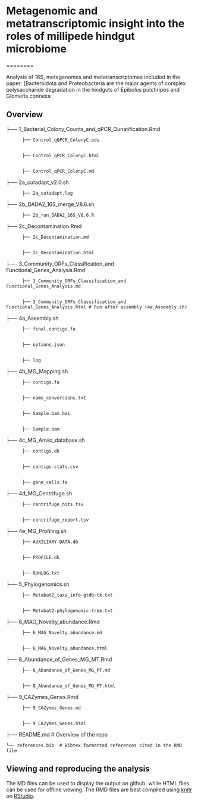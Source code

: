 # Metagenomic and metatranscriptomic insight into the roles of millipede hindgut microbiome
========



Analysis of 16S, metagenomes and metatranscriptomes included in the paper: [Bacteroidota and Proteobacteria are the major agents of complex polysaccharide degradation in the hindguts of Epibolus pulchripes and Glomeris connexa

Overview
--------

  ├── 1_Bacterial_Colony_Counts_and_qPCR_Qunatification.Rmd
  
  
          ├── Control_qQPCR_ColonyC.ods
          
          
          ├── Control_qPCR_ColonyC.html
          
          
          ├── Control_qPCR_ColonyC.md
          
          
  ├── 2a_cutadapt_v2.0.sh
  
  
          ├── 2a_cutadapt.log
          
          
  ├── 2b_DADA2_16S_merge_V8.6.sh
  
  
          ├── 2b_run_DADA2_16S_V8.6.R
          
          
  ├── 2c_Decontamination.Rmd
  
  
          ├── 2c_Decontamination.md
          
          
          ├── 2c_Decontamination.html
          
          
  ├── 3_Community_ORFs_Classification_and Functional_Genes_Analysis.Rmd
  
  
          ├── 3_Community_ORFs_Classification_and Functional_Genes_Analysis.md
          
          
          ├── 3_Community_ORFs_Classification_and Functional_Genes_Analysis.html # Run after assembly (4a_Assembly.sh)
          
          
  ├── 4a_Assembly.sh
  
  
          ├── final.contigs.fa
          
          
          ├── options.json
          
          
          ├── log
          
          
  ├── 4b_MG_Mapping.sh
  
  
          ├── contigs.fa
          
          
          ├── name_conversions.txt
          
          
          ├── Sample.bam.bai
          
          
          ├── Sample.bam
          
          
          
          
  ├── 4c_MG_Anvio_database.sh
  
  
          ├── contigs.db
          
          
          ├── contigs-stats.csv
          
          
          ├── gene_calls.fa
          
          
  ├── 4d_MG_Centrifuge.sh
  
  
          ├── centrifuge_hits.tsv
          
          
          ├── centrifuge_report.tsv
          
          
  ├── 4e_MG_Profiling.sh
  
  
          ├── AUXILIARY-DATA.db
          
          
          ├── PROFILE.db
          
          
          ├── RUNLOG.txt
          
          
          
  ├── 5_Phylogenomics.sh
  
  
          ├── Metabat2_taxa_info-gtdb-tk.txt
          
          
          ├── Metabat2-phylogenomic-tree.txt
          
          
  ├── 6_MAG_Novelty_abundance.Rmd
  
  
          ├── 6_MAG_Novelty_abundance.md
          
          
          ├── 6_MAG_Novelty_abundance.html
          
          
  ├── 8_Abundance_of_Genes_MG_MT.Rmd
  
  
          ├── 8_Abundance_of_Genes_MG_MT.md
          
          
          ├── 8_Abundance_of_Genes_MG_MT.html
          
          
  ├── 9_CAZymes_Genes.Rmd
  
  
          ├── 9_CAZymes_Genes.md
          
          
          ├── 9_CAZymes_Genes.html
          
          
   ├── README.md # Overview of the repo
   
   
    └── references.bib  # Bibtex formatted references cited in the RMD file
    
    

Viewing and reproducing the analysis
--------
The MD files can be used to display the output on github, while HTML files can be used for offline viewing. 
The RMD files are best compiled using [knitr](https://yihui.name/knitr/) on [RStudio](https://www.rstudio.com/). 
          
